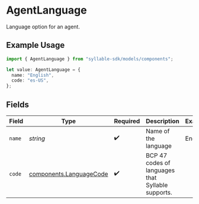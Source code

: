 # AgentLanguage

Language option for an agent.

## Example Usage

```typescript
import { AgentLanguage } from "syllable-sdk/models/components";

let value: AgentLanguage = {
  name: "English",
  code: "es-US",
};
```

## Fields

| Field                                                              | Type                                                               | Required                                                           | Description                                                        | Example                                                            |
| ------------------------------------------------------------------ | ------------------------------------------------------------------ | ------------------------------------------------------------------ | ------------------------------------------------------------------ | ------------------------------------------------------------------ |
| `name`                                                             | *string*                                                           | :heavy_check_mark:                                                 | Name of the language                                               | English                                                            |
| `code`                                                             | [components.LanguageCode](../../models/components/languagecode.md) | :heavy_check_mark:                                                 | BCP 47 codes of languages that Syllable supports.                  |                                                                    |